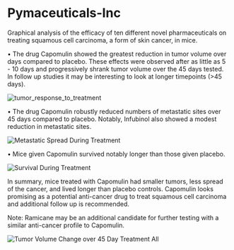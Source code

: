 # Pymaceuticals-Inc
Graphical analysis of the efficacy of ten different novel pharmaceuticals on treating squamous cell carcinoma, a form of skin cancer, in mice.


•	The drug Capomulin showed the greatest reduction in tumor volume over days compared to placebo. These effects were observed after as little as 5 - 10 days and progressively shrank tumor volume over the 45 days tested. In follow up studies it may be interesting to look at longer timepoints (>45 days). 

![tumor_response_to_treatment](https://user-images.githubusercontent.com/48166327/57977584-80958b80-79b0-11e9-91b4-e95b06fb69b6.png)


•	The drug Capomulin robustly reduced numbers of metastatic sites over 45 days compared to placebo. Notably, Infubinol also showed a modest reduction in metastatic sites.

![Metastatic Spread During Treatment](https://user-images.githubusercontent.com/48166327/57977599-d1a57f80-79b0-11e9-9c2d-886f9eee118f.png)

•	Mice given Capomulin survived notably longer than those given placebo.

![Survival During Treatment](https://user-images.githubusercontent.com/48166327/57977609-01ed1e00-79b1-11e9-8eef-3f578eea6acd.png)

In summary, mice treated with Capomulin had smaller tumors, less spread of the cancer, and lived longer than placebo controls.  Capomulin looks promising as a potential anti-cancer drug to treat squamous cell carcinoma and additional follow up is recommended. 
   
 Note: Ramicane may be an additional candidate for further testing with a similar anti-cancer profile to Capomulin.
 
![Tumor Volume Change over 45 Day Treatment All](https://user-images.githubusercontent.com/48166327/57977649-a40d0600-79b1-11e9-8f4b-e27633dfe1ef.png)
